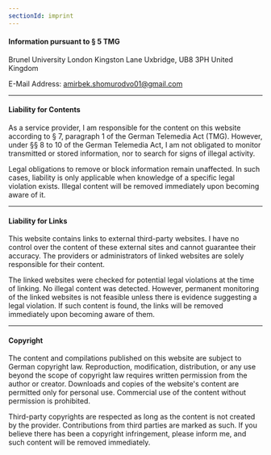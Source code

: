 ```yaml
---
sectionId: imprint
---
```


#### Information pursuant to § 5 TMG

Brunel University London
Kingston Lane
Uxbridge, UB8 3PH
United Kingdom

E-Mail Address: amirbek.shomurodvo01@gmail.com


---

#### Liability for Contents

As a service provider, I am responsible for the content on this website according to § 7, paragraph 1 of the German Telemedia Act (TMG). However, under §§ 8 to 10 of the German Telemedia Act, I am not obligated to monitor transmitted or stored information, nor to search for signs of illegal activity.

Legal obligations to remove or block information remain unaffected. In such cases, liability is only applicable when knowledge of a specific legal violation exists. Illegal content will be removed immediately upon becoming aware of it.

---

#### Liability for Links

This website contains links to external third-party websites. I have no control over the content of these external sites and cannot guarantee their accuracy. The providers or administrators of linked websites are solely responsible for their content.

The linked websites were checked for potential legal violations at the time of linking. No illegal content was detected. However, permanent monitoring of the linked websites is not feasible unless there is evidence suggesting a legal violation. If such content is found, the links will be removed immediately upon becoming aware of them.

---

#### Copyright

The content and compilations published on this website are subject to German copyright law. Reproduction, modification, distribution, or any use beyond the scope of copyright law requires written permission from the author or creator. Downloads and copies of the website's content are permitted only for personal use. Commercial use of the content without permission is prohibited.

Third-party copyrights are respected as long as the content is not created by the provider. Contributions from third parties are marked as such. If you believe there has been a copyright infringement, please inform me, and such content will be removed immediately.